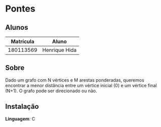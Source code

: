 # Pontes

## Alunos
|Matrícula | Aluno |
| -- | -- |
| 180113569  |  Henrique Hida | 

## Sobre 
Dado um grafo com N vértices e M arestas ponderadas, queremos encontrar a menor distância entre um vértice inicial (0) e um vértice final (N+1). O grafo pode ser direcionado ou não.


## Instalação 
**Linguagem**: C<br>





